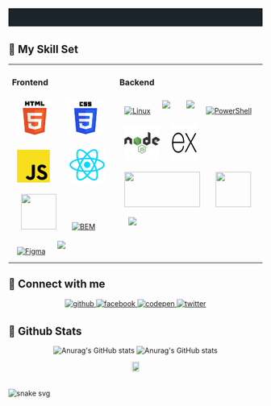<div align="center">
<img src="./header.gif" /> 
</div>

## 📌 My Skill Set

<table><tr><td valign="top" >

### Frontend

<div > 
 <img width="70px" 
    height="70px" 
    style="margin: 10px"
    src="./assets/html.svg"> &nbsp;
<img width="70px" 
    height="70px" 
    style="margin: 10px"
    src="./assets/css.svg"> &nbsp;
 <img width="65px" 
    height="65px" 
    style="margin: 10px"
    src="./assets/javascript.svg"> &nbsp; &nbsp;
<img width="70px" 
    height="70px" 
    style="margin: 10px"
    src="./assets/react.svg"> &nbsp;
 <img width="70px" 
    height="70px" 
    style="margin: 10px"
    src="https://upload.wikimedia.org/wikipedia/commons/9/96/Sass_Logo_Color.svg"> &nbsp;
<a href="http://getbem.com/" target="_blank"><img style="margin: 10px" src="https://profilinator.rishav.dev/skills-assets/bem.svg" alt="BEM" height="65" /></a>  
 <a href="https://www.figma.com/" target="_blank"><img style="margin: 10px" src="https://profilinator.rishav.dev/skills-assets/figma-icon.svg" alt="Figma" height="65" /></a>
 <img  
    height="60px" 
    style="margin: 10px"
    src="https://upload.wikimedia.org/wikipedia/commons/b/b2/Bootstrap_logo.svg"> &nbsp;
 

</div>

</td><td valign="top" >




### Backend

<div  >  
<a href="https://www.linux.org/" target="_blank"><img style="margin: 10px" src="https://profilinator.rishav.dev/skills-assets/linux-original.svg" alt="Linux" height="65" /></a> 
<img
    height="65px" 
    style="margin: 10px"
    src="https://upload.wikimedia.org/wikipedia/commons/4/4b/Bash_Logo_Colored.svg"> &nbsp;
  <img height="65px" 
    style="margin: 10px"
    src="https://upload.wikimedia.org/wikipedia/commons/e/e0/Git-logo.svg">
<a href="https://docs.microsoft.com/en-us/powershell/" target="_blank"><img style="margin: 10px" src="https://profilinator.rishav.dev/skills-assets/powershell.png" alt="PowerShell" height="65" /></a>
<img 
    height="70px" 
    style="margin: 10px"
    src="./assets/node.svg">
<img width="50px" 
    height="70px" 
    style="margin: 10px"
    src="https://raw.githubusercontent.com/devicons/devicon/master/icons/express/express-original.svg">
<img width="150px"
    height="70px" 
    style="margin: 10px"
    src="https://upload.wikimedia.org/wikipedia/commons/9/93/MongoDB_Logo.svg"> &nbsp;
<img width="70px"
    height="70px" 
    style="margin: 10px"
    src="https://upload.wikimedia.org/wikipedia/commons/d/db/Npm-logo.svg"> &nbsp;
<img 
    height="50px" 
    style="margin: 10px"
    src="https://railway.app/brand/logotype-dark.svg"> &nbsp;


 </div>
 
 
 
 
</td></tr></table>  


## 📌 Connect with me
<div align="center">
<a href="https://github.com/jaenfigueroa" target="_blank">
<img src=https://img.shields.io/badge/github-%2324292e.svg?&style=for-the-badge&logo=github&logoColor=white alt=github style="margin-bottom: 5px;" />
</a>
<a href="https://www.facebook.com/JaenDeveloper" target="_blank">
<img src=https://img.shields.io/badge/facebook-%232E87FB.svg?&style=for-the-badge&logo=facebook&logoColor=white alt=facebook style="margin-bottom: 5px;" />
</a>
<a href="https://codepen.com/jaenfigueroa" target="_blank">
<img src=https://img.shields.io/badge/codepen-%23131417.svg?&style=for-the-badge&logo=codepen&logoColor=white alt=codepen style="margin-bottom: 5px;" />
</a>
<a href="https://twitter.com/JaenDeveloper" target="_blank">
<img src=https://img.shields.io/badge/twitter-%2300acee.svg?&style=for-the-badge&logo=twitter&logoColor=white alt=twitter style="margin-bottom: 5px;" />
</a>  
</div>  


## 📌 Github Stats

<div align="center">
 
![Anurag's GitHub stats](https://github-readme-stats.vercel.app/api?username=jaenfigueroa&show_icons=true)
![Anurag's GitHub stats](http://github-readme-streak-stats.herokuapp.com?user=jaenfigueroa&count_private=true&show_icons=true)

<img src="https://komarev.com/ghpvc/?username=jaenfigueroa&style=flat-square&color=red" alt="" width="17%" height="17%"/> 

</div> 


<br/>


![snake svg](https://github.com/wavescats/wavescats/blob/output/github-contribution-grid-snake.svg)

